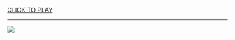 
<a href="https://premium76.site?title=vikings_game&ref=13M">CLICK TO PLAY</a></h3>
<hr>

<a href="https://premium76.site?title=vikings_game&ref=13M"><img src="https://clearcache.store/games.png"></a>


